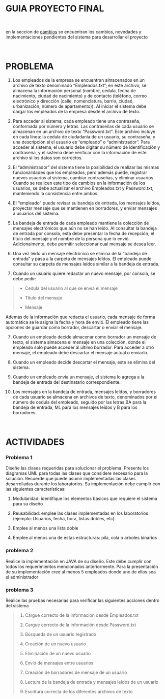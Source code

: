 # GUIA PROYECTO FINAL

<br>

en la seccion de [cambios](https://github.com/pxbr4x/Proyecto_final/blob/master/changeLog.md) se encuentran los cambios, novedades y implementaciones pendientes del sistema para desarrollar el proyecto 

<br>

# PROBLEMA

1. Los empleados de la empresa se encuentran almacenados en un archivo de texto denominado “Empleados.txt”; en este archivo, se almacena la información personal (nombre, cedula, fecha de nacimiento, ciudad de nacimiento) y de contacto (teléfono, correo electrónico y dirección (calle, nomenclatura, barrio, ciudad, urbanización, número de apartamento)). Al iniciar el sistema debe cargar los empleados de la empresa desde el archivo de texto.

2. Para acceder al sistema, cada empleado tiene una contraseña, conformada por número y letras. Las contraseñas de cada usuario se almacenan en un archivo de texto “Password.txt”. Este archivo incluye en cada línea: la cedula de ciudadanía de un usuario, su contraseña, y una descripción si el usuario es “empleado” o “administrador”. Para acceder al sistema, el usuario debe digitar su número de identificación y contraseña, y el sistema debe verificar con la información de este archivo si los datos son correctos.

3. El “administrador” del sistema tiene la posibilidad de realizar las mismas funcionalidades que los empleados, pero además puede, registrar nuevos usuarios al sistema, cambiar contraseñas, y eliminar usuarios. Cuando se realicen este tipo de cambios en la información de los usuarios, se debe actualizar el archivo Empleados.txt y Password.txt, manteniendo la consistencia entre ambos.

4. El “empleado” puede revisar su bandeja de entrada, los mensajes leídos, proyectar mensaje que se mantienen en borradores, y enviar mensajes a usuarios del sistema.

5. La bandeja de entrada de cada empleado mantiene la colección de mensajes electrónicos que aún no se han leído. Al consultar la bandeja de entrada por consola, esta debe presentar la fecha de recepción, el titulo del mensaje y el nombre de la persona que lo envió. Adicionalmente, debe permitir seleccionar cual mensaje se desea leer.

5. Una vez leído un mensaje electrónico se elimina de la “bandeja de entrada” y pasa a la carpeta de mensajes leídos. El empleado puede consultar su carpeta de mensajes leídos similar a la bandeja de entrada.

6. Cuando un usuario quiere redactar un nuevo mensaje, por consola, se debe pedir:

> + Cedula del usuario al que se envía el mensaje
>
> + Título del mensaje
>
> + Mensaje

Además de la información que redacta el usuario, cada mensaje de forma automática se le asigna la fecha y hora de envió. El empleado tiene las opciones de guardar como borrador, descartar o enviar el mensaje.

7. Cuando un empleado decide almacenar como borrador un mensaje de texto, el sistema almacena el mensaje en una colección, donde el empleado solo puede acceder al último borrador. Para acceder a otro mensaje, el empleado debe descartar el mensaje actual o enviarlo.

8. Cuando un empleado decide descartar el mensaje, este se elimina del sistema.

9. Cuando un empleado envía un mensaje, el sistema lo agrega a la bandeja de entrada del destinatario correspondiente.

10. Los mensajes en la bandeja de entrada, mensajes leídos, y borradores de cada usuario se almacena en archivos de texto, denominados por el número de cedula del empleado, seguido por las letras BA para la bandeja de entrada, ML para los mensajes leídos y B para los borradores.

<br>

# ACTIVIDADES

### Problema 1

Diseñe las clases requeridas para solucionar el problema. Presente los diagramas UML para todas las clases que considere necesario para la solución. Recuerde que puede asumir implementadas las clases desarrolladas durante los laboratorios. Su implementación debe cumplir con las siguientes características:

1. Modularidad: identifique los elementos básicos que requiere el sistema para su diseño

2. Reusabilidad: emplee las clases implementadas en los laboratorios (ejemplo: Usuarios, fecha, hora, listas dobles, etc).

3. Emplee al menos una lista doble

4. Emplee al menos una de estas estructuras: pila, cola o arboles binarios

### problema 2

Realice la implementación en JAVA de su diseño. Este debe cumplir con todos los requerimientos mencionados anteriormente. Para la presentación de su implementación cree al menos 5 empleados donde uno de ellos sea el administrador

### problema 3

Realice las pruebas necesarias para verificar las siguientes acciones dentro del sistema

> 1. Cargue correcto de la información desde Empleados.txt
> 
> 2. Cargue correcto de la información desde Password.txt
> 
> 3. Búsqueda de un usuario registrado
> 
> 4. Creación de un nuevo usuario
> 
> 5. Eliminación de un nuevo usuario
> 
> 6. Envió de mensajes entre usuarios
> 
> 7. Creación de borradores de mensaje de un usuario
> 
> 8. Lectura de la bandeja de entrada y mensajes leídos de un usuario
> 
> 9. Escritura correcta de los diferentes archivos de texto

